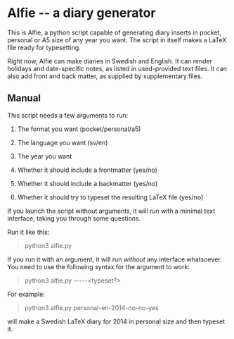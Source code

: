 # Alfie -- a diary generator

This is Alfie, a python script capable of generating diary inserts in pocket, personal or A5 size of any year you want. The script in itself makes a LaTeX file ready for typesetting.

Right now, Alfie can make diaries in Swedish and English. It can render holidays and date-specific notes, as listed in used-provided text files. It can also add front and back matter, as supplied by supplementary files.

## Manual

This script needs a few arguments to run:

1. The format you want (pocket/personal/a5)

2. The language you want (sv/en)

3. The year you want

4. Whether it should include a frontmatter (yes/no)

5. Whether it should include a backmatter (yes/no)

6. Whether it should try to typeset the resulting LaTeX file (yes/no)

If you launch the script without arguments, it will run with a minimal text interface, taking you through some questions.

Run it like this:

> python3 alfie.py

If you run it with an argument, it will run *without* any interface whatsoever. You need to use the following syntax for the argument to work:
    
> python3 alfie.py <format>-<language>-<year>-<frontmatter>-<backmatter>-<typeset?>

For example:

> python3 alfie.py personal-en-2014-no-no-yes

will make a Swedish LaTeX diary for 2014 in personal size and then typeset it.

